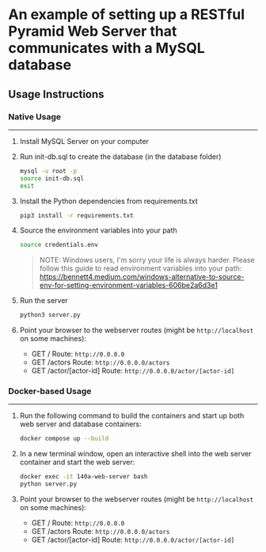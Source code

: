 # An example of setting up a RESTful Pyramid Web Server that communicates with a MySQL database

## Usage Instructions

### Native Usage

---

1) Install MySQL Server on your computer
2) Run init-db.sql to create the database (in the database folder)

    ```bash
    mysql -u root -p
    source init-db.sql
    exit
    ```

3) Install the Python dependencies from requirements.txt

    ```bash
    pip3 install -r requirements.txt
    ```

4) Source the environment variables into your path

   ```bash
   source credentials.env
   ```

   > NOTE: Windows users, I'm sorry your life is always harder. Please follow this guide to read environment variables into your path: <https://bennett4.medium.com/windows-alternative-to-source-env-for-setting-environment-variables-606be2a6d3e1>

5) Run the server

    ```bash
    python3 server.py
    ```

6) Point your browser to the webserver routes (might be ```http://localhost``` on some machines):

    * GET / Route: ```http://0.0.0.0```
    * GET /actors Route: ```http://0.0.0.0/actors```
    * GET /actor/[actor-id] Route: ```http://0.0.0.0/actor/[actor-id]```

### Docker-based Usage

---

1) Run the following command to build the containers and start up both web server and database containers:

    ```bash
    docker compose up --build
    ```

2) In a new terminal window, open an interactive shell into the web server container and start the web server:

    ```bash
    docker exec -it 140a-web-server bash
    python server.py
    ```

3) Point your browser to the webserver routes (might be ```http://localhost``` on some machines):

    * GET / Route: ```http://0.0.0.0```
    * GET /actors Route: ```http://0.0.0.0/actors```
    * GET /actor/[actor-id] Route: ```http://0.0.0.0/actor/[actor-id]```
